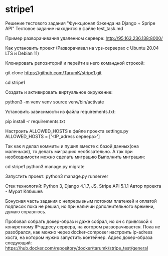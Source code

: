 # stripe1
Решение тестового задания "Функционал бэкенда на Django + Spripe API"
Тестовое задание находится в файле test_task.md

Пример разворачивания удаленном сервере:
http://95.163.236.138:8000/

Как установить проект
(Разворачивал на vps-серверах с Ubuntu 20.04 LTS и Debian 11)

Клонировать репозиторий и перейти в него командной строкой:

git clone https://github.com/TarumK/stripe1.git

cd stripe1

Создать и активировать виртуальное окружение:

python3 -m venv venv
source venv/bin/activate

Установить зависимости из файла requirements.txt:

pip install -r requirements.txt

Настроить ALLOWED_HOSTS в файле проекта settings.py
ALLOWED_HOSTS = ['<IP_adress сервера>']

Так как я делал коммиты и пушил вместе с базой данных(она маленькая), то делать миграцию необязательно.
А так при необходимости можно сделать миграцию
Выполнить миграции:

cd stripe1
python3 manage.py migrate

Запустить проект:
python3 manage.py runserver

Стек технологий: Python 3, Django 4.1.7, JS, Stripe API 5.1.1
Автор проекта - Мурат Кябишев

Бонусная часть задания с непрерывным потоком платежей и оплатой подписок пока не решил,
но при наличии дополнительного времени, думаю справлюсь.

Пробовал собрать докер-образ и даже собрал, но он с привязкой к конкретному IP-адресу сервера,
на котором разворачивается. Пока не разобрался, как можно через docker-composer настроить ip-adress хоста,
на котором нужно запустить контейнер.
Адрес докер-образа следующий: https://hub.docker.com/repository/docker/tarumk/stripe_test/general


